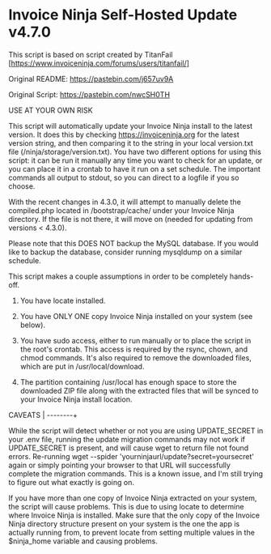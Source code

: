 # Invoice Ninja Self-Hosted Update v4.7.0

This script is based on script created by TitanFail [https://www.invoiceninja.com/forums/users/titanfail/]

Original README:
https://pastebin.com/j657uv9A

Original Script:
https://pastebin.com/nwcSH0TH

USE AT YOUR OWN RISK

This script will automatically update your Invoice Ninja install to the latest version.
It does this by checking https://invoiceninja.org for the latest version string, and then
comparing it to the string in your local version.txt file (/ninja/storage/version.txt). You
have two different options for using this script: it can be run it manually any time you
want to check for an update, or you can place it in a crontab to have it run on a set
schedule. The important commands all output to stdout, so you can direct to a logfile if
you so choose.

With the recent changes in 4.3.0, it will attempt to manually delete the compiled.php
located in /bootstrap/cache/ under your Invoice Ninja directory. If the file is not there,
it will move on (needed for updating from versions < 4.3.0).

Please note that this DOES NOT backup the MySQL database. If you would like to backup the
database, consider running mysqldump on a similar schedule.

This script makes a couple assumptions in order to be completely hands-off.

1. You have locate installed. 

2. You have ONLY ONE copy Invoice Ninja installed on your system (see below).

3. You have sudo access, either to run manually or to place the script in the root's crontab.
   This access is required by the rsync, chown, and chmod commands. It's also required to 
   remove the downloaded files, which are put in /usr/local/download.

4. The partition containing /usr/local has enough space to store the downloaded ZIP file
   along with the extracted files that will be synced to your Invoice Ninja install
   location.

CAVEATS |
--------+

While the script will detect whether or not you are using UPDATE_SECRET in your .env file,
running the update migration commands may not work if UPDATE_SECRET is present, and will
cause wget to return file not found errors.
Re-running wget --spider 'yourninjaurl/update?secret=yoursecret' again or simply
pointing your browser to that URL will successfully complete the migration commands. This
is a known issue, and I'm still trying to figure out what exactly is going on.

If you have more than one copy of Invoice Ninja extracted on your system, the script will
cause problems. This is due to using locate to determine where Invoice Ninja is installed.
Make sure that the only copy of the Invoice Ninja directory structure present on your system
is the one the app is actually running from, to prevent locate from setting multiple values
in the $ninja_home variable and causing problems.
